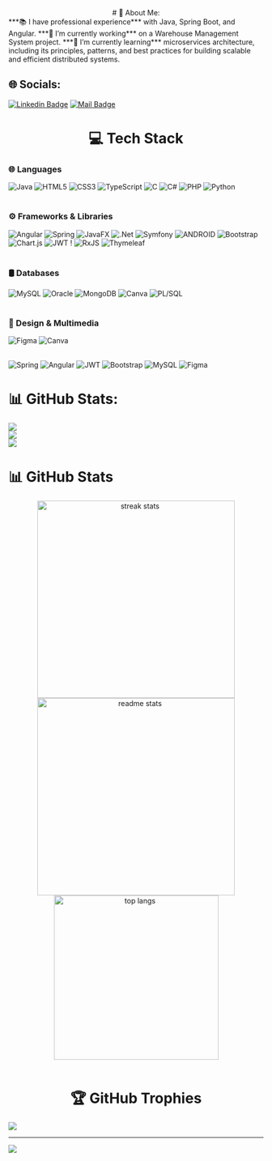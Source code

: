 
<div align=center>
  # 💫 About Me:
</div>
***📚 I have professional experience*** with Java, Spring Boot, and Angular.
***🔭 I’m currently working*** on a Warehouse Management System project.
***🌱 I’m currently learning*** microservices architecture, including its principles, patterns, and best practices for building scalable and efficient distributed systems.

## 🌐 Socials:
[![Linkedin Badge](https://img.shields.io/badge/-RimaToute-0e76a8?style=flat&labelColor=0e76a8&logo=linkedin&logoColor=white)](https://www.linkedin.com/in/rima-toute-926572201/)
[![Mail Badge](https://img.shields.io/badge/-RimaToute-c0392b?style=flat&labelColor=c0392b&logo=gmail&logoColor=white)](mailto:rimatoute1@gmail.com)

<div align=center>
  
# 💻 Tech Stack
</div>

### 🌐 Languages
![Java](https://img.shields.io/badge/java-%23ED8B00.svg?style=for-the-badge&logo=java&logoColor=white) ![HTML5](https://img.shields.io/badge/html5-%23E34F26.svg?style=for-the-badge&logo=html5&logoColor=white) ![CSS3](https://img.shields.io/badge/css3-%231572B6.svg?style=for-the-badge&logo=css3&logoColor=white) ![TypeScript](https://img.shields.io/badge/typescript-%23007ACC.svg?style=for-the-badge&logo=typescript&logoColor=white)
![C](https://img.shields.io/badge/c-%2300599C.svg?style=for-the-badge&logo=c&logoColor=white) ![C#](https://img.shields.io/badge/c%23-%23239120.svg?style=for-the-badge&logo=csharp&logoColor=white) ![PHP](https://img.shields.io/badge/php-%23777BB4.svg?style=for-the-badge&logo=php&logoColor=white) ![Python](https://img.shields.io/badge/python-3670A0?style=for-the-badge&logo=python&logoColor=ffdd54)
<br>
<br>

### ⚙️ Frameworks & Libraries

![Angular](https://img.shields.io/badge/angular-%23DD0031.svg?style=for-the-badge&logo=angular&logoColor=white) ![Spring](https://img.shields.io/badge/spring-%236DB33F.svg?style=for-the-badge&logo=spring&logoColor=white) ![JavaFX](https://img.shields.io/badge/javafx-%23FF0000.svg?style=for-the-badge&logo=openjdk&logoColor=white) ![.Net](https://img.shields.io/badge/.NET-5C2D91?style=for-the-badge&logo=.net&logoColor=white) ![Symfony](https://img.shields.io/badge/symfony-%23000000.svg?style=for-the-badge&logo=symfony&logoColor=white) ![ANDROID](https://img.shields.io/badge/android-%2320232a.svg?style=for-the-badge&logo=android&logoColor=%a4c639) ![Bootstrap](https://img.shields.io/badge/bootstrap-%238511FA.svg?style=for-the-badge&logo=bootstrap&logoColor=white) ![Chart.js](https://img.shields.io/badge/chart.js-F5788D.svg?style=for-the-badge&logo=chart.js&logoColor=white) ![JWT](https://img.shields.io/badge/JWT-black?style=for-the-badge&logo=JSON%20web%20tokens) ! ![RxJS](https://img.shields.io/badge/rxjs-%23B7178C.svg?style=for-the-badge&logo=reactivex&logoColor=white) ![Thymeleaf](https://img.shields.io/badge/Thymeleaf-%23005C0F.svg?style=for-the-badge&logo=Thymeleaf&logoColor=white)
<br>
<br>

### 🛢️ Databases
![MySQL](https://img.shields.io/badge/mysql-4479A1.svg?style=for-the-badge&logo=mysql&logoColor=white) ![Oracle](https://img.shields.io/badge/Oracle-F80000?style=for-the-badge&logo=oracle&logoColor=white) ![MongoDB](https://img.shields.io/badge/MongoDB-%234ea94b.svg?style=for-the-badge&logo=mongodb&logoColor=white) ![Canva](https://img.shields.io/badge/Canva-%2300C4CC.svg?style=for-the-badge&logo=Canva&logoColor=white) ![PL/SQL](https://img.shields.io/badge/PL%2FSQL-F80000?style=for-the-badge&logo=oracle&logoColor=white)
<br>
<br>
### 🎨 Design & Multimedia
![Figma](https://img.shields.io/badge/figma-%23F24E1E.svg?style=for-the-badge&logo=figma&logoColor=white) ![Canva](https://img.shields.io/badge/Canva-%2300C4CC.svg?style=for-the-badge&logo=Canva&logoColor=white) 
<br>
<br>

![Spring](https://img.shields.io/badge/spring-%236DB33F.svg?style=for-the-badge&logo=spring&logoColor=white) ![Angular](https://img.shields.io/badge/angular-%23DD0031.svg?style=for-the-badge&logo=angular&logoColor=white) ![JWT](https://img.shields.io/badge/JWT-black?style=for-the-badge&logo=JSON%20web%20tokens) ![Bootstrap](https://img.shields.io/badge/bootstrap-%23563D7C.svg?style=for-the-badge&logo=bootstrap&logoColor=white)  ![MySQL](https://img.shields.io/badge/mysql-%2300f.svg?style=for-the-badge&logo=mysql&logoColor=white)  	![Figma](https://img.shields.io/badge/figma-%23F24E1E.svg?style=for-the-badge&logo=figma&logoColor=white)
# 📊 GitHub Stats:
![](https://github-readme-stats.vercel.app/api?username=Touterima&theme=merko&hide_border=false&include_all_commits=true&count_private=true)<br/>
![](https://github-readme-streak-stats.herokuapp.com/?user=Touterima&theme=merko&hide_border=false)<br/>
![](https://github-readme-stats.vercel.app/api/top-langs/?username=Touterima&theme=merko&hide_border=false&include_all_commits=true&count_private=true&layout=compact)

# 📊 GitHub Stats
</div>
<div align=center>
  <img width=390 src="https://github-readme-streak-stats-salesp07.vercel.app/?user=Touterima&include_all_commits=true&count_private=true&theme=react&border_radius=10" alt="streak stats"/>
  <img width=390 src="https://github-readme-stats.vercel.app/api?username=Touterima&count_private=true&show_icons=true&theme=react&border_radius=10&rank_icon=github" alt="readme stats" />
  <br/>
  <img width=325 align="center" src="https://github-readme-stats.vercel.app/api/top-langs/?username=Touterima&hide=HTML&langs_count=8&layout=compact&theme=react&border_radius=10&size_weight=0.5&count_weight=0.5&exclude_repo=github-readme-stats" alt="top langs" />
</div>

<br>
<div align=center>
  
# 🏆 GitHub Trophies
</div>

![](https://github-profile-trophy.vercel.app/?username=Touterima&theme=gruvbox&no-frame=false&no-bg=false&margin-w=4)


---
[![](https://visitcount.itsvg.in/api?id=Touterima&icon=7&color=0)](https://visitcount.itsvg.in)

<!-- Proudly created with GPRM ( https://gprm.itsvg.in ) -->
